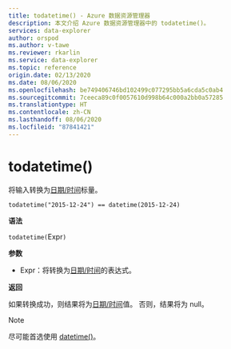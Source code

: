```yaml
---
title: todatetime() - Azure 数据资源管理器
description: 本文介绍 Azure 数据资源管理器中的 todatetime()。
services: data-explorer
author: orspod
ms.author: v-tawe
ms.reviewer: rkarlin
ms.service: data-explorer
ms.topic: reference
origin.date: 02/13/2020
ms.date: 08/06/2020
ms.openlocfilehash: be749406746bd102499c077295bb5a6cda5c0ab4
ms.sourcegitcommit: 7ceeca89c0f0057610d998b64c000a2bb0a57285
ms.translationtype: HT
ms.contentlocale: zh-CN
ms.lasthandoff: 08/06/2020
ms.locfileid: "87841421"
---
```

# <a name="todatetime"></a>todatetime()

将输入转换为[日期/时间](./scalar-data-types/datetime.md)标量。

```kusto
todatetime("2015-12-24") == datetime(2015-12-24)
```

**语法**

`todatetime(`Expr`)`

**参数**

* Expr：将转换为[日期/时间](./scalar-data-types/datetime.md)的表达式。

**返回**

如果转换成功，则结果将为[日期/时间](./scalar-data-types/datetime.md)值。
否则，结果将为 null。
 
> [!NOTE]
> 尽可能首选使用 [datetime()](./scalar-data-types/datetime.md)。
